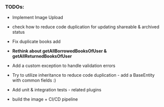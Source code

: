 ### TODOs:

* Implement Image Upload
* check how to reduce code duplication for updating shareable & archived status
* Fix duplicate books add
* **Rethink about getAllBorrowedBooksOfUser & getAllReturnedBooksOfUser**


* Add a custom exception to handle validation errors
* Try to utilize inheritance to reduce code duplication - add a BaseEntity with common fields :)
* Add unit & integration tests - related plugins
* build the image + CI/CD pipeline